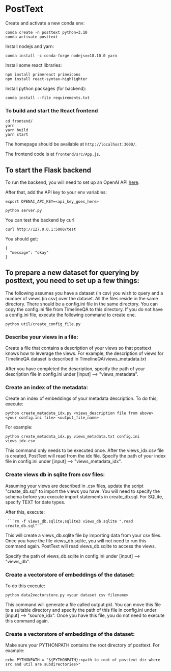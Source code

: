 # PostText

Create and activate a new conda env:
```
conda create -n posttext python=3.10
conda activate posttext
```

Install nodejs and yarn:
```
conda install -c conda-forge nodejs==18.10.0 yarn
```

Install some react libraries:
```
npm install primereact primeicons
npm install react-syntax-highlighter
```

Install python packages (for backend):
```
conda install --file requirements.txt
```

### To build and start the React frontend

```
cd frontend/
yarn
yarn build
yarn start
```

The homepage should be available at `http://localhost:3000/`. 

The frontend code is at `frontend/src/App.js`.

## To start the Flask backend

To run the backend, you will need to set up an OpenAI API [here](https://openai.com/api/).

After that, add the API key to your env variables:

```
export OPENAI_API_KEY=<api_key_goes_here>
```

```
python server.py
```

You can test the backend by curl
```
curl http://127.0.0.1:5000/test
```

You should get:
```
{
  "message": "okay"
}
```

## To prepare a new dataset for querying by posttext, you need to set up a few things:

The following assumes you have a dataset (in csv) you wish to query and a number of views (in csv) over the dataset. 
All the files reside in the same directory. There should be a config.ini file in the same directory. 
You can copy the config.ini file from TimelineQA to this directory. If you do not have a config.ini file, execute the following command to create one.

```
python util/create_config_file.py
```

### Describe your views in a file:

Create a file that contains a description of your views so that posttext knows how to leverage the views. For example, the description of views for TimelineQA dataset is described in TimelineQA/views_metadata.txt

After you have completed the description, specify the path of your description file in config.ini under [input] --> "views_metadata".

### Create an index of the metadata:

Create an index of embeddings of your metadata description. To do this, execute:

```
python create_metadata_idx.py <views_description file from above> <your config.ini file> <output_file_name>
```

For example:

```
python create_metadata_idx.py views_metadata.txt config.ini views_idx.csv
```

This command only needs to be executed once. After the views_idx.csv file is created, PostText will read from the idx file. Specify the path of your index file in config.ini under [input] --> "views_metadata_idx".


### Create views db in sqlite from csv files:

Assuming your views are described in .csv files, update the script "create_db.sql" to import the views you have.
You will need to specify the schema before you execute import statements in create_db.sql. For SQLite, specify TEXT for date types. 

After this, execute:
```
 ```rm -f views_db.sqlite;sqlite3 views_db.sqlite ".read create_db.sql"```
```

This will create a views_db.sqlite file by importing data from your csv files. Once you have the file views_db.sqlite, you will not need to run this command again. PostText will read views_db.sqlite to access the views.

Specify the path of views_db.sqlite in config.ini under [input] --> "views_db".

### Create a vectorstore of embeddings of the dataset:

To do this execute:
```
python data2vectorstore.py <your dataset csv filename>
```

This command will generate a file called output.pkl. You can move this file to a suitable directory and specify the path of this file in config.ini under [input] --> "source_idx". Once you have this file, you do not need to execute this command again.

### Create a vectorstore of embeddings of the dataset:
Make sure your PYTHONPATH contains the root directory of posttext.
For example:

```
echo PYTHONPATH = "${PYTHONPATH}:<path to root of posttext dir where src and util are subdirectories>"
```
